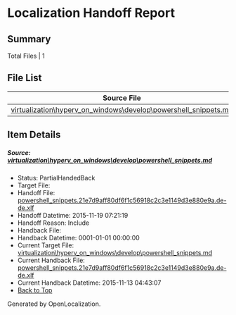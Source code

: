 # <a name='report-top'></a> Localization Handoff Report

## Summary
 Total Files | 1

## File List
 Source File | Status | Details 
 ----------- | ------ | ------- 
 [virtualization\hyperv_on_windows\develop\powershell_snippets.md](https://github.com/OpenLocalizationOrg/hyperVTest/blob/3415fa97979e693287abc9867c1094e202db759a/virtualization/hyperv_on_windows/develop/powershell_snippets.md) | PartialHandedBack | [Details](#2b9e9b367c183aac1bdafacbe6bbe4a65d45d585102)

## Item Details
##### <a name='2b9e9b367c183aac1bdafacbe6bbe4a65d45d585102'></a> Source: [virtualization\hyperv_on_windows\develop\powershell_snippets.md](https://github.com/OpenLocalizationOrg/hyperVTest/blob/3415fa97979e693287abc9867c1094e202db759a/virtualization/hyperv_on_windows/develop/powershell_snippets.md)
* Status: PartialHandedBack
* Target File: 
* Handoff File: [powershell_snippets.21e7d9aff80df6f1c56918c2c3e1149d3e880e9a.de-de.xlf](https://github.com/OpenLocalizationOrg/olhandoff/blob/c1134a4fd49024921bf74c3e22f2880d978c550d/ol-handoff/OpenLocalizationOrg/hyperVTest.de-de/master/powershell_snippets.21e7d9aff80df6f1c56918c2c3e1149d3e880e9a.de-de.xlf)
* Handoff Datetime: 2015-11-19 07:21:19
* Handoff Reason: Include
* Handback File: 
* Handback Datetime: 0001-01-01 00:00:00
* Current Target File: [virtualization\hyperv_on_windows\develop\powershell_snippets.md](https://github.com/OpenLocalizationOrg/hyperVTest.de-de/blob/085689d595eee0df48e98ba5705ebc409dbe2533/virtualization/hyperv_on_windows/develop/powershell_snippets.md)
* Current Handback File: [powershell_snippets.21e7d9aff80df6f1c56918c2c3e1149d3e880e9a.de-de.xlf](https://github.com/OpenLocalizationOrg/olhandback/blob/63df763b2c1030af861707aef1788516148286cf/ol-handback/OpenLocalizationOrg/hyperVTest.de-de/master/powershell_snippets.21e7d9aff80df6f1c56918c2c3e1149d3e880e9a.de-de.xlf)
* Current Handback Datetime: 2015-11-13 04:43:07
* [Back to Top](#report-top)


Generated by OpenLocalization.
